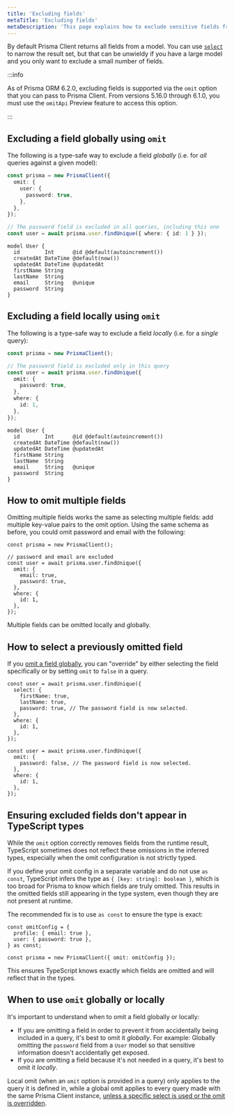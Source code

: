 ```yaml
---
title: 'Excluding fields'
metaTitle: 'Excluding fields'
metaDescription: 'This page explains how to exclude sensitive fields from Prisma Client'
---
```


By default Prisma Client returns all fields from a model. You can use [`select`](/orm/prisma-client/queries/select-fields) to narrow the result set, but that can be unwieldy if you have a large model and you only want to exclude a small number of fields.

:::info

As of Prisma ORM 6.2.0, excluding fields is supported via the `omit` option that you can pass to Prisma Client. From versions 5.16.0 through 6.1.0, you must use the `omitApi` Preview feature to access this option.

:::

## Excluding a field globally using `omit`

The following is a type-safe way to exclude a field _globally_ (i.e. for _all_ queries against a given model):

<!-- TabbedContent -->

<!-- TabItem -->

```ts
const prisma = new PrismaClient({
  omit: {
    user: {
      password: true,
    },
  },
});

// The password field is excluded in all queries, including this one
const user = await prisma.user.findUnique({ where: { id: 1 } });
```

<!-- TabItem -->

```prisma
model User {
  id        Int      @id @default(autoincrement())
  createdAt DateTime @default(now())
  updatedAt DateTime @updatedAt
  firstName String
  lastName  String
  email     String   @unique
  password  String
}
```

## Excluding a field locally using `omit`

The following is a type-safe way to exclude a field _locally_ (i.e. for a _single_ query):

<!-- TabbedContent -->

<!-- TabItem -->

```ts
const prisma = new PrismaClient();

// The password field is excluded only in this query
const user = await prisma.user.findUnique({
  omit: {
    password: true,
  },
  where: {
    id: 1,
  },
});
```

<!-- TabItem -->

```prisma
model User {
  id        Int      @id @default(autoincrement())
  createdAt DateTime @default(now())
  updatedAt DateTime @updatedAt
  firstName String
  lastName  String
  email     String   @unique
  password  String
}
```

## How to omit multiple fields

Omitting multiple fields works the same as selecting multiple fields: add multiple key-value pairs to the omit option.
Using the same schema as before, you could omit password and email with the following:

```tsx
const prisma = new PrismaClient();

// password and email are excluded
const user = await prisma.user.findUnique({
  omit: {
    email: true,
    password: true,
  },
  where: {
    id: 1,
  },
});
```

Multiple fields can be omitted locally and globally.

## How to select a previously omitted field

If you [omit a field globally](#excluding-a-field-globally-using-omit), you can "override" by either selecting the field specifically or by setting `omit` to `false` in a query.

<!-- TabbedContent -->

<!-- TabItem -->

```tsx
const user = await prisma.user.findUnique({
  select: {
    firstName: true,
    lastName: true,
    password: true, // The password field is now selected.
  },
  where: {
    id: 1,
  },
});
```

<!-- TabItem -->

```tsx
const user = await prisma.user.findUnique({
  omit: {
    password: false, // The password field is now selected.
  },
  where: {
    id: 1,
  },
});
```

## Ensuring excluded fields don't appear in TypeScript types

While the `omit` option correctly removes fields from the runtime result, TypeScript sometimes does not reflect these omissions in the inferred types, especially when the omit configuration is not strictly typed.

If you define your omit config in a separate variable and do not use `as const`, TypeScript infers the type as `{ [key: string]: boolean }`, which is too broad for Prisma to know which fields are truly omitted. This results in the omitted fields still appearing in the type system, even though they are not present at runtime.

The recommended fix is to use `as const` to ensure the type is exact:

```tsx
const omitConfig = {
  profile: { email: true },
  user: { password: true },
} as const;

const prisma = new PrismaClient({ omit: omitConfig });
```

This ensures TypeScript knows exactly which fields are omitted and will reflect that in the types.

## When to use `omit` globally or locally

It's important to understand when to omit a field globally or locally:

- If you are omitting a field in order to prevent it from accidentally being included in a query, it's best to omit it _globally_. For example: Globally omitting the `password` field from a `User` model so that sensitive information doesn't accidentally get exposed.
- If you are omitting a field because it's not needed in a query, it's best to omit it _locally_.

Local omit (when an `omit` option is provided in a query) only applies to the query it is defined in, while a global omit applies to every query made with the same Prisma Client instance, [unless a specific select is used or the omit is overridden](#how-to-select-a-previously-omitted-field).
